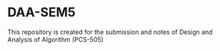 # DAA-SEM5
This repository is created for the submission and notes of Design and Analysis of Algorithm (PCS-505)
